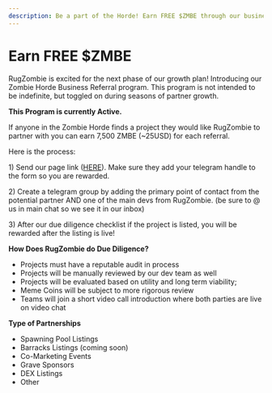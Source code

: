 ```yaml
---
description: Be a part of the Horde! Earn FREE $ZMBE through our business referral program.
---
```


# Earn FREE $ZMBE

RugZombie is excited for the next phase of our growth plan! Introducing our Zombie Horde Business Referral program. This program is not intended to be indefinite, but toggled on during seasons of partner growth.

**This Program is currently Active.**&#x20;

If anyone in the Zombie Horde finds a project they would like RugZombie to partner with you can earn 7,500 ZMBE (\~25USD) for each referral.&#x20;

Here is the process:&#x20;

1\) Send our page link ([HERE](https://admin.rugzombie.io/partnership\_requests/new)). Make sure they add your telegram handle to the form so you are rewarded.&#x20;

2\) Create a telegram group by adding the primary point of contact from the potential partner AND one of the main devs from RugZombie. (be sure to @ us in main chat so we see it in our inbox)&#x20;

3\) After our due diligence checklist if the project is listed, you will be rewarded after the listing is live!

**How Does RugZombie do Due Diligence?**

* Projects must have a reputable audit in process
* Projects will be manually reviewed by our dev team as well&#x20;
* Projects will be evaluated based on utility and long term viability;
* Meme Coins will be subject to more rigorous review
* Teams will join a short video call introduction where both parties are live on video chat

**Type of Partnerships**

* Spawning Pool Listings
* Barracks Listings (coming soon)
* Co-Marketing Events
* Grave Sponsors
* DEX Listings
* Other





&#x20;
